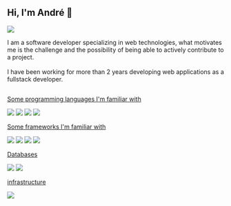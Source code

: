 ## Hi, I'm André 👋
![](https://komarev.com/ghpvc/?username=AndreBrennerbr)

<div style="dislay: block">
I am a software developer specializing in web technologies, what motivates me is the challenge and the possibility of being able to actively contribute to a project.
<div/>
<br>
<div style="dislay: block">
I have been working for more than 2 years developing web applications as a fullstack developer.
<div/>

## 

[Some programming languages ​​I'm familiar with
](https://github.com/AndreBrennerbr)
<div style="display:inline-block">
<img src="https://img.shields.io/badge/PHP-777BB4?style=for-the-badge&logo=php&logoColor=white">
<img src="https://img.shields.io/badge/JavaScript-F7DF1E?style=for-the-badge&logo=javascript&logoColor=black">
<img src="https://img.shields.io/badge/Go-00ADD8?style=for-the-badge&logo=go&logoColor=white
">
<img src="https://img.shields.io/badge/Python-3776AB?style=for-the-badge&logo=python&logoColor=white">

<div/>

[Some frameworks ​​I'm familiar with
](#)
<div style="display:inline-block">
<img src="	https://img.shields.io/badge/Laravel-FF2D20?style=for-the-badge&logo=laravel&logoColor=white">
<img src="https://img.shields.io/badge/Bootstrap-563D7C?style=for-the-badge&logo=bootstrap&logoColor=white
">
<img src="https://img.shields.io/badge/jQuery-0769AD?style=for-the-badge&logo=jquery&logoColor=white
">
<img src="https://img.shields.io/badge/Vue.js-35495E?style=for-the-badge&logo=vue.js&logoColor=4FC08D
">
<div/>

[Databases](#)
<div style="display:inline-block">
<img src="	https://img.shields.io/badge/MySQL-00000F?style=for-the-badge&logo=mysql&logoColor=white">
<img src="https://img.shields.io/badge/MongoDB-4EA94B?style=for-the-badge&logo=mongodb&logoColor=white
">
<div/>

[infrastructure](#)
<div style="display:inline-block">
<img src="	https://img.shields.io/badge/Ubuntu-E95420?style=for-the-badge&logo=ubuntu&logoColor=white
">

<div/>
